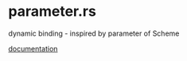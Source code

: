 # parameter.rs
dynamic binding - inspired by parameter of Scheme

[documentation](https://docs.rs/parameter)
